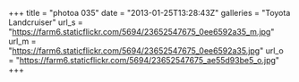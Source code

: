 +++
title = "photoa 035"
date = "2013-01-25T13:28:43Z"
galleries = "Toyota Landcruiser"
url_s = "https://farm6.staticflickr.com/5694/23652547675_0ee6592a35_m.jpg"
url_m = "https://farm6.staticflickr.com/5694/23652547675_0ee6592a35.jpg"
url_o = "https://farm6.staticflickr.com/5694/23652547675_ae55d93be5_o.jpg"
+++

